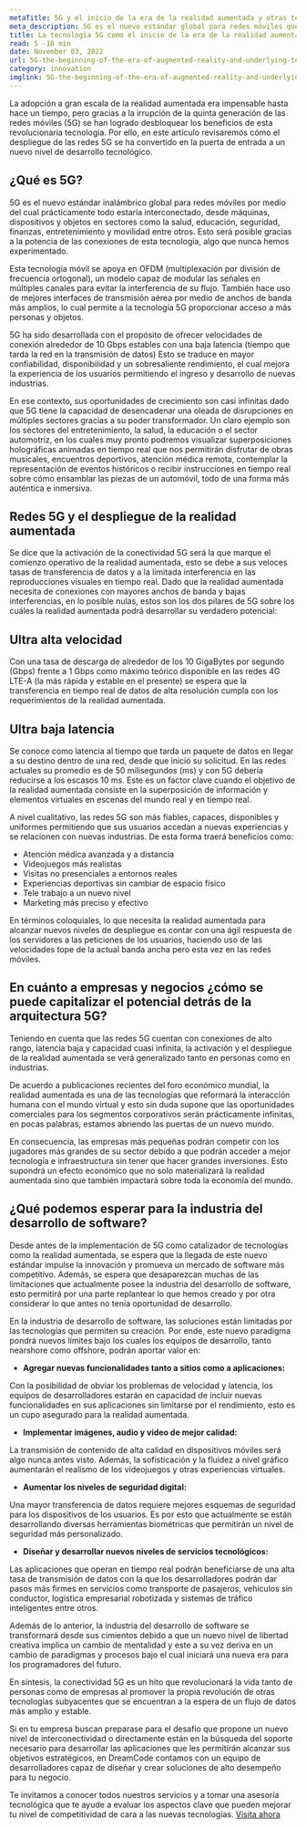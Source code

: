 ```yaml
---
metaTitle: 5G y el inicio de la era de la realidad aumentada y otras tecnologías subyacentes.
meta_description: 5G es el nuevo estándar global para redes móviles que busca una interconectividad total, desde máquinas y vehículos hasta dispositivos y objetos en prácticamente todos los sectores.
title: La tecnología 5G como el inicio de la era de la realidad aumentada y otras tecnologías subyacentes
read: 5 -10 min
date: November 03, 2022
url: 5G-the-beginning-of-the-era-of-augmented-reality-and-underlying-technologies
category: innovation
imglink: 5G-the-beginning-of-the-era-of-augmented-reality-and-underlying-technologies.jpg
---
```


La adopción a gran escala de la realidad aumentada era impensable hasta hace un tiempo, pero gracias a la irrupción de la quinta generación de las redes móviles (5G) se han logrado desbloquear los beneficios de esta revolucionaria tecnología. Por ello, en este artículo revisaremos cómo el despliegue de las redes 5G se ha convertido en la puerta de entrada a un nuevo nivel de desarrollo tecnológico.

## ¿Qué es 5G?

5G es el nuevo estándar inalámbrico global para redes móviles por medio del cual prácticamente todo estaría interconectado, desde máquinas, dispositivos y objetos en sectores como la salud, educación, seguridad, finanzas, entretenimiento y movilidad entre otros. Esto será posible gracias a la potencia de las conexiones de esta tecnología, algo que nunca hemos experimentado.

Esta tecnología móvil se apoya en OFDM (multiplexación por división de frecuencia ortogonal), un modelo capaz de modular las señales en múltiples canales para evitar la interferencia de su flujo. También hace uso de mejores interfaces de transmisión aérea por medio de anchos de banda más amplios, lo cual permite a la tecnología 5G proporcionar acceso a más personas y objetos.

5G ha sido desarrollada con el propósito de ofrecer velocidades de conexión alrededor de 10 Gbps estables con una baja latencia (tiempo que tarda la red en la transmisión de datos) Esto se traduce en mayor confiabilidad, disponibilidad y un sobresaliente rendimiento, el cual mejora la experiencia de los usuarios permitiendo el ingreso y desarrollo de nuevas industrias.

En ese contexto, sus oportunidades de crecimiento son casi infinitas dado que 5G tiene la capacidad de desencadenar una oleada de disrupciones en múltiples sectores gracias a su poder transformador. Un claro ejemplo son los sectores del entretenimiento, la salud, la educación o el sector automotriz, en los cuales muy pronto podremos visualizar superposiciones holográficas animadas en tiempo real que nos permitirán disfrutar de obras musicales, encuentros deportivos, atención médica remota, contemplar la representación de eventos históricos o recibir instrucciones en tiempo real sobre cómo ensamblar las piezas de un automóvil, todo de una forma más auténtica e inmersiva.

## Redes 5G y el despliegue de la realidad aumentada

Se dice que la activación de la conectividad 5G será la que marque el comienzo operativo de la realidad aumentada, esto se debe a sus veloces tasas de transferencia de datos y a la limitada interferencia en las reproducciones visuales en tiempo real. Dado que la realidad aumentada necesita de conexiones con mayores anchos de banda y bajas interferencias, en lo posible nulas, estos son los dos pilares de 5G sobre los cuáles la realidad aumentada podrá desarrollar su verdadero potencial:

## Ultra alta velocidad

Con una tasa de descarga de alrededor de los 10 GigaBytes por segundo (Gbps) frente a 1 Gbps como máximo teórico disponible en las redes 4G LTE-A (la más rápida y estable en el presente) se espera que la transferencia en tiempo real de datos de alta resolución cumpla con los requerimientos de la realidad aumentada.

## Ultra baja latencia

Se conoce como latencia al tiempo que tarda un paquete de datos en llegar a su destino dentro de una red, desde que inició su solicitud. En las redes actuales su promedio es de 50 milisegundos (ms) y con 5G debería reducirse a los escasos 10 ms. Este es un factor clave cuando el objetivo de la realidad aumentada consiste en la superposición de información y elementos virtuales en escenas del mundo real y en tiempo real.

A nivel cualitativo, las redes 5G son más fiables, capaces, disponibles y uniformes permitiendo que sus usuarios accedan a nuevas experiencias y se relacionen con nuevas industrias. De esta forma traerá beneficios como:

- Atención médica avanzada y a distancia
- Videojuegos más realistas
- Visitas no presenciales a entornos reales
- Experiencias deportivas sin cambiar de espacio físico
- Tele trabajo a un nuevo nivel
- Marketing más preciso y efectivo

En términos coloquiales, lo que necesita la realidad aumentada para alcanzar nuevos niveles de despliegue es contar con una ágil respuesta de los servidores a las peticiones de los usuarios, haciendo uso de las velocidades tope de la actual banda ancha pero esta vez en las redes móviles.

## En cuánto a empresas y negocios ¿cómo se puede capitalizar el potencial detrás de la arquitectura 5G?

Teniendo en cuenta que las redes 5G cuentan con conexiones de alto rango, latencia baja y capacidad cuasi infinita, la activación y el despliegue de la realidad aumentada se verá generalizado tanto en personas como en industrias.

De acuerdo a publicaciones recientes del foro económico mundial, la realidad aumentada es una de las tecnologías que reformará la interacción humana con el mundo virtual y esto sin duda supone que las oportunidades comerciales para los segmentos corporativos serán prácticamente infinitas, en pocas palabras, estamos abriendo las puertas de un nuevo mundo.

En consecuencia, las empresas más pequeñas podrán competir con los jugadores más grandes de su sector debido a que podrán acceder a mejor tecnología e infraestructura sin tener que hacer grandes inversiones. Esto supondrá un efecto económico que no solo materializará la realidad aumentada sino que también impactará sobre toda la economía del mundo.

## ¿Qué podemos esperar para la industria del desarrollo de software?

Desde antes de la implementación de 5G como catalizador de tecnologías como la realidad aumentada, se espera que la llegada de este nuevo estándar impulse la innovación y promueva un mercado de software más competitivo. Además, se espera que desaparezcan muchas de las limitaciones que actualmente posee la industria del desarrollo de software, esto permitirá por una parte replantear lo que hemos creado y por otra considerar lo que antes no tenía oportunidad de desarrollo.

En la industria de desarrollo de software, las soluciones están limitadas por las tecnologías que permiten su creación. Por ende, este nuevo paradigma pondrá nuevos límites bajo los cuales los equipos de desarrollo, tanto nearshore como offshore, podrán aportar valor en:

- **Agregar nuevas funcionalidades tanto a sitios como a aplicaciones:**

Con la posibilidad de obviar los problemas de velocidad y latencia, los equipos de desarrolladores estarán en capacidad de incluir nuevas funcionalidades en sus aplicaciones sin limitarse por el rendimiento, esto es un cupo asegurado para la realidad aumentada.

- **Implementar imágenes, audio y video de mejor calidad:**

La transmisión de contenido de alta calidad en dispositivos móviles será algo nunca antes visto. Además, la sofisticación y la fluidez a nivel gráfico aumentarán el realismo de los videojuegos y otras experiencias virtuales.

- **Aumentar los niveles de seguridad digital:**

Una mayor transferencia de datos requiere mejores esquemas de seguridad para los dispositivos de los usuarios. Es por esto que actualmente se están desarrollando diversas herramientas biométricas que permitirán un nivel de seguridad más personalizado.

- **Diseñar y desarrollar nuevos niveles de servicios tecnológicos:**

Las aplicaciones que operan en tiempo real podrán beneficiarse de una alta tasa de transmisión de datos con la que los desarrolladores podrán dar pasos más firmes en servicios como transporte de pasajeros, vehículos sin conductor, logística empresarial robotizada y sistemas de tráfico inteligentes entre otros.

Además de lo anterior, la industria del desarrollo de software se transformará desde sus cimientos debido a que un nuevo nivel de libertad creativa implica un cambio de mentalidad y este a su vez deriva en un cambio de paradigmas y procesos bajo el cual iniciará una nueva era para los programadores del futuro.

En síntesis, la conectividad 5G es un hito que revolucionará la vida tanto de personas como de empresas al promover la propia revolución de otras tecnologías subyacentes que se encuentran a la espera de un flujo de datos más amplio y estable.

Si en tu empresa buscan preparase para el desafío que propone un nuevo nivel de interconectividad o directamente están en la búsqueda del soporte necesario para desarrollar las aplicaciones que les permitirán alcanzar sus objetivos estratégicos, en DreamCode contamos con un equipo de desarrolladores capaz de diseñar y crear soluciones de alto desempeño para tu negocio.

Te invitamos a conocer todos nuestros servicios y a tomar una asesoría tecnológica que te ayude a evaluar los aspectos clave que pueden mejorar tu nivel de competitividad de cara a las nuevas tecnologías. [Visita ahora](https://www.dreamcodesoft.com/services)
